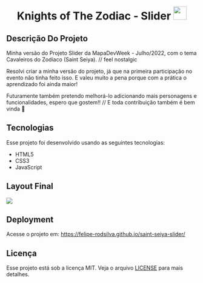 <div>
<h1 align="center" > Knights of The Zodiac - Slider
<img style="width: 35px" "height: 35px" align-self:"center" src="https://user-images.githubusercontent.com/105990622/182056050-1bad6ff5-36cb-4b26-84c8-10cb6ab8aee4.png">
</h1>
</div>

## Descrição Do Projeto

<p>Minha versão do Projeto Slider da MapaDevWeek - Julho/2022, com o tema Cavaleiros do Zodíaco (Saint Seiya). // feel nostalgic</p>
<p>Resolvi criar a minha versão do projeto, já que na primeira participação no evento não tinha feito isso.
E valeu muito a pena porque com a prática o aprendizado foi ainda maior!
</p>

<p>
Futuramente também pretendo melhorá-lo adicionando mais personagens e funcionalidades,
espero que gostem!! // E toda contribuição também é bem vinda 🤝
</p>

## Tecnologias
Esse projeto foi desenvolvido usando as seguintes tecnologias:

- HTML5
- CSS3
- JavaScript

## Layout Final

<img src="https://user-images.githubusercontent.com/105990622/182240621-6a6bd33b-7e36-4438-9427-df08b37beb7d.png">

## Deployment

Acesse o projeto em: https://felipe-rodsilva.github.io/saint-seiya-slider/

## Licença

Esse projeto está sob a licença MIT. Veja o arquivo <a href="https://github.com/felipe-rodsilva/saint-seiya-slider/blob/main/License.md">LICENSE</a> para mais detalhes.
